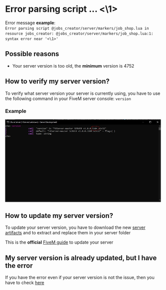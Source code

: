 # Error parsing script ... <\1>

Error message **example**:
<br>
`Error parsing script @jobs_creator/server/markers/job_shop.lua in resource jobs_creator: @jobs_creator/server/markers/job_shop.lua:1: syntax error near '<\1>'`

## Possible reasons
* Your server version is too old, the **minimum** version is 4752

## How to verify my server version?
To verify what server version your server is currently using, you have to use the following command in your FiveM server console: `version`

### Example
![Version command image](version_example.jpg "Version example")

## How to update my server version?
To update your server version, you have to download the new [server artifacts](https://runtime.fivem.net/artifacts/fivem/build_server_windows/master/) and to extract and replace them in your server folder

This is the **official** [FiveM guide](https://docs.fivem.net/docs/server-manual/setting-up-a-server/) to update your server

## My server version is already updated, but I have the error
If you have the error even if your server version is not the issue, then you have to check [here](failed_to_verify_protected_resource.md)